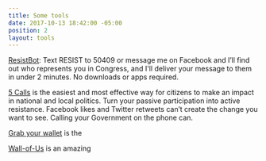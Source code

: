 ```yaml
---
title: Some tools
date: 2017-10-13 18:42:00 -05:00
position: 2
layout: tools
---
```


[ResistBot](https://resistbot.io/): Text RESIST to 50409 or message me on Facebook and I’ll find out who represents you in Congress, and I'll deliver your message to them in under 2 minutes. No downloads or apps required.

[5 Calls](https://5calls.org/#) is the easiest and most effective way for citizens to make an impact in national and local politics. Turn your passive participation into active resistance. Facebook likes and Twitter retweets can’t create the change you want to see. Calling your Government on the phone can.

[Grab your wallet](https://grabyourwallet.org/) is the 


[Wall-of-Us](https://www.wallofus.org/actions) is an amazing 